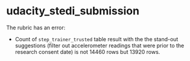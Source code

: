 # udacity_stedi_submission

The rubric has an error:
- Count of `step_trainer_trusted` table result with the the stand-out suggestions (filter out accelerometer readings that were prior to the research consent date) is not 14460 rows but 13920 rows.